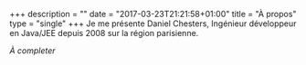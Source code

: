 +++
description = ""
date = "2017-03-23T21:21:58+01:00"
title = "À propos"
type = "single"
+++
Je me présente Daniel Chesters, Ingénieur développeur en Java/JEE depuis 2008 sur la région parisienne.

_À completer_
